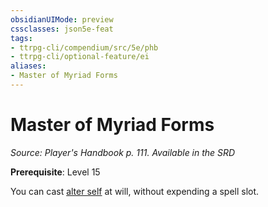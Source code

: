 ```yaml
---
obsidianUIMode: preview
cssclasses: json5e-feat
tags:
- ttrpg-cli/compendium/src/5e/phb
- ttrpg-cli/optional-feature/ei
aliases:
- Master of Myriad Forms
---
```

# Master of Myriad Forms
*Source: Player's Handbook p. 111. Available in the <span title='Systems Reference Document (5.1)'>SRD</span>*  

**Prerequisite**: Level 15

You can cast [alter self](/3-Mechanics/CLI/Compendium/spells/alter-self.md) at will, without expending a spell slot.